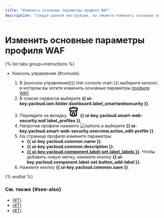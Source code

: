 ```yaml
---
title: "Изменить основные параметры профиля WAF"
description: "Следуя данной инструкции, вы сможете изменить основные параметры профиля WAF."
---
```


# Изменить основные параметры профиля WAF

{% list tabs group=instructions %}

- Консоль управления {#console}

  1. В [консоли управления]({{ link-console-main }}) выберите каталог, в котором вы хотите изменить основные параметры [профиля WAF](../concepts/waf.md).
  1. В списке сервисов выберите **{{ ui-key.yacloud.iam.folder.dashboard.label_smartwebsecurity }}**.
  1. Перейдите на вкладку ![image](../../_assets/smartwebsecurity/waf.svg) **{{ ui-key.yacloud.smart-web-security.waf.label_profiles }}**.
  1. Напротив профиля нажмите ![options](../../_assets/console-icons/ellipsis.svg) и выберите **{{ ui-key.yacloud.smart-web-security.overview.action_edit-profile }}**.
  1. На странице профиля измените параметры:
      * **{{ ui-key.yacloud.common.name }}**.
      * **{{ ui-key.yacloud.common.description }}**.
      * [**{{ ui-key.yacloud.component.label-set.label_labels }}**](../../resource-manager/concepts/labels.md). Чтобы добавить новую метку, нажмите кнопку **{{ ui-key.yacloud.component.label-set.button_add-label }}**.
  1. Нажмите кнопку **{{ ui-key.yacloud.common.save }}**.

{% endlist %}

### См. также {#see-also}

* [{#T}](waf-profile-delete.md)
* [{#T}](rule-add.md)
* [{#T}](rule-update.md)
